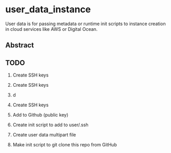 # user_data_instance
User data is for passing metadata or runtime init scripts to instance creation in cloud services like AWS or Digital Ocean.

## Abstract

## TODO

1. Create SSH keys

1. Create SSH keys
2. d
1. Create SSH keys
 2. Add to Github (public key)
3. Create init script to add to user/.ssh
4. Create user data multipart file
5. Make init script to git clone this repo from GitHub
